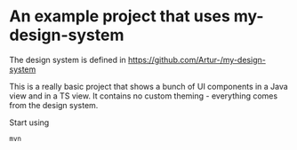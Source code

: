 # An example project that uses my-design-system

The design system is defined in https://github.com/Artur-/my-design-system

This is a really basic project that shows a bunch of UI components in a Java view and in a TS view. It contains no custom theming - everything comes from the design system.

Start using
```
mvn
```
